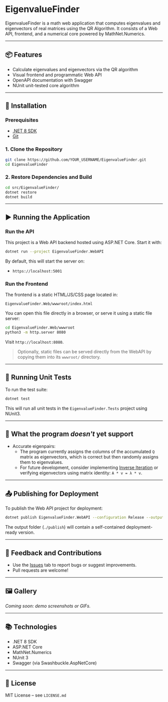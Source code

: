 # EigenvalueFinder

EigenvalueFinder is a math web application that computes eigenvalues and eigenvectors of real matrices using the QR Algorithm. It consists of a Web API, frontend, and a numerical core powered by MathNet.Numerics.

---

## 📦 Features

- Calculate eigenvalues and eigenvectors via the QR algorithm
- Visual frontend and programmatic Web API
- OpenAPI documentation with Swagger
- NUnit unit-tested core algorithm

---

## 🔧 Installation

### Prerequisites

- [.NET 8 SDK](https://dotnet.microsoft.com/en-us/download/dotnet/8.0)
- [Git](https://git-scm.com/downloads)

### 1. Clone the Repository

```bash
git clone https://github.com/YOUR_USERNAME/EigenvalueFinder.git
cd EigenvalueFinder
```

### 2. Restore Dependencies and Build

```bash
cd src/EigenvalueFinder/
dotnet restore
dotnet build
```

---

## ▶️ Running the Application

### Run the API

This project is a Web API backend hosted using ASP.NET Core. Start it with:

```bash
dotnet run --project EigenvalueFinder.WebAPI
```

By default, this will start the server on:

- `https://localhost:5001`

### Run the Frontend

The frontend is a static HTML/JS/CSS page located in:

```text
EigenvalueFinder.Web/wwwroot/index.html
```

You can open this file directly in a browser, or serve it using a static file server:

```bash
cd EigenvalueFinder.Web/wwwroot
python3 -m http.server 8080
```

Visit `http://localhost:8080`.

> Optionally, static files can be served directly from the WebAPI by copying them into its `wwwroot/` directory.

---

## 🧪 Running Unit Tests

To run the test suite:

```bash
dotnet test
```

This will run all unit tests in the `EigenvalueFinder.Tests` project using NUnit3.

---

## 🧮 What the program *doesn't* yet support

- Accurate eigenpairs:
	- The program currently assigns the columns of the accumulated `Q` matrix as eigenvectors, which is correct but then randomly assigns them to eigenvalues.
	- For future development, consider implementing [Inverse Iteration](https://en.wikipedia.org/wiki/Inverse_iteration) or verifying eigenvectors using matrix identity: `A * v = λ * v`.

---

## 📤 Publishing for Deployment

To publish the Web API project for deployment:

```bash
dotnet publish EigenvalueFinder.WebAPI --configuration Release --output ./publish
```

The output folder (`./publish`) will contain a self-contained deployment-ready version.

---

## 💬 Feedback and Contributions

- Use the [Issues](https://github.com/YOUR_USERNAME/EigenvalueFinder/issues) tab to report bugs or suggest improvements.
- Pull requests are welcome!

---

## 🖼️ Gallery

*Coming soon: demo screenshots or GIFs.*

---

## 📚 Technologies

- .NET 8 SDK
- ASP.NET Core
- MathNet.Numerics
- NUnit 3
- Swagger (via Swashbuckle.AspNetCore)

---

## 📜 License

MIT License – see `LICENSE.md`

